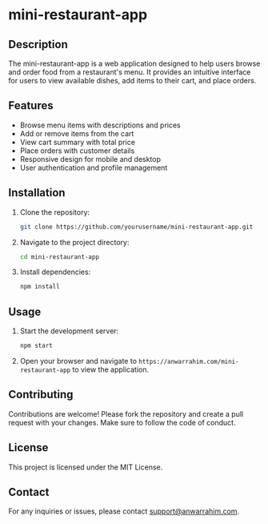 # mini-restaurant-app

## Description
The mini-restaurant-app is a web application designed to help users browse and order food from a restaurant's menu. It provides an intuitive interface for users to view available dishes, add items to their cart, and place orders.

## Features
- Browse menu items with descriptions and prices
- Add or remove items from the cart
- View cart summary with total price
- Place orders with customer details
- Responsive design for mobile and desktop
- User authentication and profile management

## Installation
1. Clone the repository:
    ```bash
    git clone https://github.com/yourusername/mini-restaurant-app.git
    ```
2. Navigate to the project directory:
    ```bash
    cd mini-restaurant-app
    ```
3. Install dependencies:
    ```bash
    npm install
    ```

## Usage
1. Start the development server:
    ```bash
    npm start
    ```
2. Open your browser and navigate to `https://anwarrahim.com/mini-restaurant-app` to view the application.

## Contributing
Contributions are welcome! Please fork the repository and create a pull request with your changes. Make sure to follow the code of conduct.

## License
This project is licensed under the MIT License.

## Contact
For any inquiries or issues, please contact [support@anwarrahim.com](mailto:support@anwarrahim.com).
